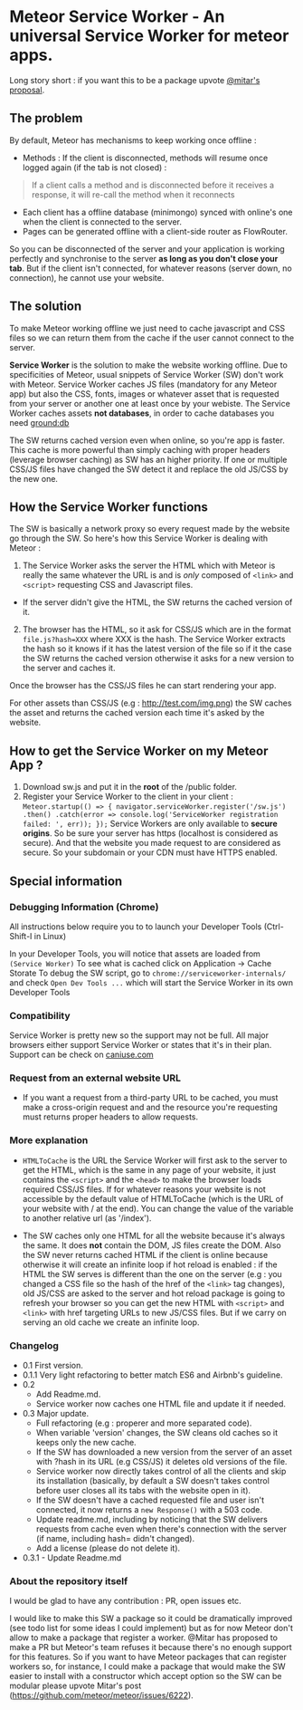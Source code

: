 # Meteor Service Worker - An universal Service Worker for meteor apps.

Long story short : if you want this to be a package upvote
[@mitar's proposal](https://github.com/meteor/meteor/issues/6222).

## The problem

By default, Meteor has mechanisms to keep working once offline :
- Methods : If the client is disconnected, methods will resume once logged again (if the tab
is not closed) :
> If a client calls a method and is disconnected before it receives a
response, it will re-call the method when it reconnects

- Each client has a offline database (minimongo)
synced with online's one when the client is connected to the server.
- Pages can be generated offline with a client-side router as FlowRouter.

So you can be disconnected of the server and your application is working 
perfectly and synchronise to the server **as long as you don't close your tab**. But if
the client isn't connected, for whatever reasons (server down, no connection),
he cannot use your website.

## The solution

To make Meteor working offline we just need to cache javascript and
CSS files so we can return them from the cache if the user cannot connect to the server.

**Service Worker** is the solution to make the website working offline.
Due to specificities of Meteor, usual snippets of Service Worker (SW) don't work with Meteor.
Service Worker caches JS files (mandatory for any Meteor app) but also the
CSS, fonts, images or whatever asset that is requested from your server or another one
 at least once by your webiste.
The Service Worker caches assets **not databases**, in order to cache databases 
you need [ground:db](https://github.com/GroundMeteor/db)

The SW returns cached version even when online, so you're app is faster.
This cache is more powerful than simply caching with proper headers
(leverage browser caching) as SW has an higher priority.
If one or multiple CSS/JS files have changed the SW detect it and replace the old 
JS/CSS by the new one.

## <a name="how"></a>How the Service Worker functions

The SW is basically a network proxy so every request made by the website go through 
the SW.
So here's how this Service Worker is dealing with Meteor :

1. The Service Worker asks the server the HTML which with Meteor is really the same
whatever the URL is and is *only* composed of `<link>` and `<script>` requesting CSS and
Javascript files.
- If the server didn't give the HTML, the SW returns the cached version of it.
2. The browser has the HTML, so it ask for CSS/JS which are in the format
`file.js?hash=XXX` where XXX is the hash.
The Service Worker extracts the hash so it knows if it has the latest version of the file so if 
it the case the SW returns the cached version otherwise it asks for a new version to the server
and caches it.

Once the browser has the CSS/JS files he can start rendering your app.

For other assets than CSS/JS (e.g : http://test.com/img.png) the SW caches the asset and returns
the cached version each time it's asked by the website.

## How to get the Service Worker on my Meteor App ?

1. Download sw.js and put it in the **root** of the /public folder.
2. Register your Service Worker to the client in your client : 
  `Meteor.startup(() => {
  navigator.serviceWorker.register('/sw.js')
  .then()
  .catch(error => console.log('ServiceWorker registration failed: ', err));
  });`
Service Workers are only available to **secure origins**. So be sure your server has
https (localhost is considered as secure). And that the website you made request to are
considered as secure. So your subdomain or your CDN must have HTTPS enabled.

  
## Special information

### Debugging Information (Chrome)
All instructions below require you to to launch your Developer Tools (Ctrl-Shift-I in Linux)

In your Developer Tools, you will notice that assets are loaded from `(Service Worker)`
To see what is cached click on Application -> Cache Storate
To debug the SW script, go to `chrome://serviceworker-internals/` and check `Open Dev Tools ...` which will start the Service Worker in its own Developer Tools 

### Compatibility 

Service Worker is pretty new so the support may not be full. All major
browsers either support Service Worker or states that it's in their plan.
Support can be check on [caniuse.com](http://caniuse.com#feat=serviceworkers)

### Request from an external website URL 

- If you want a request from a third-party URL to be cached, you must make a cross-origin request and
and the resource you're requesting must returns proper headers to allow requests.

### More explanation

- `HTMLToCache` is the URL the Service Worker will first ask to the server
to get the HTML, which is the same in any page of your website, it just
contains the `<script>` and the `<head>` to make the browser loads
required CSS/JS files. If for whatever reasons your website is not
accessible by the default value of HTMLToCache (which is the URL of your
website with / at the end). You can change the value of the variable to
another relative url (as '/index').

- The SW caches only one HTML for all the website
because it's always the same. It does **not** contain the DOM, JS files
create the DOM. Also the SW never returns cached HTML if the client is online because
otherwise it will create an infinite loop if hot reload is enabled : if the HTML the SW serves
is different than the one on the server
(e.g : you changed a CSS file so the hash of the href of the `<link>` tag changes), old
JS/CSS are asked to the server and hot reload package is going to refresh your browser so you can
get the new HTML with `<script>` and `<link>` with href targeting URLs to new JS/CSS files. But if
we carry on serving an old cache we create an infinite loop.

### <a name="version"></a> Changelog

+ 0.1 First version.
+ 0.1.1 Very light refactoring to better match ES6 and Airbnb's guideline.
+ 0.2
    - Add Readme.md.
    - Service worker now caches one HTML file and update it if needed.
+ 0.3 Major update. <a name="head1234"></a>
    - Full refactoring (e.g : properer and more separated code).
    - When variable 'version' changes, the SW cleans old caches so it keeps
    only the new cache.
    - If the SW has downloaded a new version from the server of an asset 
     with ?hash in its URL (e.g CSS/JS) it deletes old versions of the file.
    - Service worker now directly takes control of all the clients and skip
     its installation (basically, by default a SW doesn't takes control
     before user closes all its tabs with the website open in it).
    - If the SW doesn't have a cached requested file and user isn't connected,
    it now returns a `new Response()` with a 503 code.
    - Update readme.md, including by noticing that the SW delivers requests
    from cache even when there's connection with the server (if name, including
    hash= didn't changed).
    - Add a license (please do not delete it).
+ 0.3.1 - Update Readme.md    

### About the repository itself

I would be glad to have any contribution : PR, open issues etc.

I would like to make this SW a package so it could be dramatically improved (see todo list for some ideas I could implement)
but as for now Meteor don't allow to make a package that register a worker. @Mitar has proposed
to make a PR but Meteor's team refuses it because there's no enough support for this features.
So if you want to have Meteor packages that can register workers so, for instance,
I could make a package that would make the SW easier to install with a constructor which accept 
option so the SW can be modular please upvote Mitar's post (https://github.com/meteor/meteor/issues/6222).
